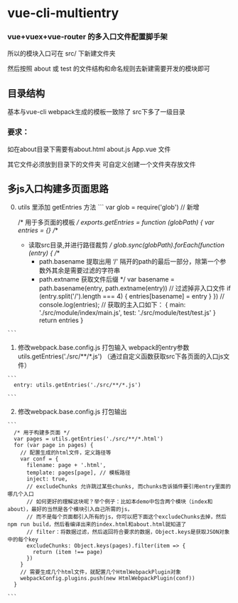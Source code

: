 # vue-cli-multientry

### vue+vuex+vue-router 的多入口文件配置脚手架

所以的模块入口可在 src/ 下新建文件夹 

然后按照 about 或 test 的文件结构和命名规则去新建需要开发的模块即可

## 目录结构
基本与vue-cli webpack生成的模板一致除了 src下多了一级目录
### 要求：
  如在about目录下需要有about.html about.js App.vue 文件

  其它文件必须放到目录下的文件夹 可自定义创建一个文件夹存放文件
## 多js入口构建多页面思路
  0. utils 里添加 getEntries 方法
    ```
      var glob = require('glob') // 新增

      /* 用于多页面的模板 */
      exports.getEntries = function (globPath) {
        var entries = {}
        /**
        * 读取src目录,并进行路径裁剪
        */
        glob.sync(globPath).forEach(function (entry) {
          /**
          * path.basename 提取出用 ‘/' 隔开的path的最后一部分，除第一个参数外其余是需要过滤的字符串
          * path.extname 获取文件后缀
          */
          var basename = path.basename(entry, path.extname(entry))
          // 过滤掉非入口文件
          if (entry.split('/').length === 4) {
            entries[basename] = entry
          }
        })
        // console.log(entries);
        // 获取的主入口如下： { main: './src/module/index/main.js', test: './src/module/test/test.js' }
        return entries
      }
      
    ```
  1. 修改webpack.base.config.js 打包输入 webpack的entry参数 utils.getEntries('./src/**/*.js') （通过自定义函数获取src下各页面的入口js文件）

    ```
      entry: utils.getEntries('./src/**/*.js')

    ```

  2. 修改webpack.base.config.js 打包输出

    ```
      /* 用于构建多页面 */
      var pages = utils.getEntries('./src/**/*.html')
      for (var page in pages) {
        // 配置生成的html文件，定义路径等
        var conf = {
          filename: page + '.html',
          template: pages[page], // 模板路径
          inject: true,
          // excludeChunks 允许跳过某些chunks, 而chunks告诉插件要引用entry里面的哪几个入口
          // 如何更好的理解这块呢？举个例子：比如本demo中包含两个模块（index和about），最好的当然是各个模块引入自己所需的js，
          // 而不是每个页面都引入所有的js，你可以把下面这个excludeChunks去掉，然后npm run build，然后看编译出来的index.html和about.html就知道了
          // filter：将数据过滤，然后返回符合要求的数据，Object.keys是获取JSON对象中的每个key
          excludeChunks: Object.keys(pages).filter(item => {
            return (item !== page)
          })
        }
        // 需要生成几个html文件，就配置几个HtmlWebpackPlugin对象
        webpackConfig.plugins.push(new HtmlWebpackPlugin(conf))
      }

    ```


